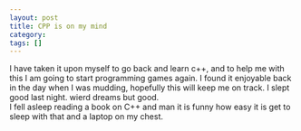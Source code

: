 ```yaml
---
layout: post
title: CPP is on my mind
category: 
tags: []
---
```



I have taken it upon myself to go back and learn c++, and to help me
with this I am going to start programming games again.  I found it
enjoyable back in the day when I was mudding, hopefully this will
keep me on track.  I slept good last night.  wierd dreams
but good.<br />
I fell asleep reading a book on C++ and man it is funny how easy it is
get to sleep with that and a laptop on my chest.
